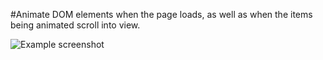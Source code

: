 #Animate DOM elements when the page loads, as well as when the items being animated scroll into view.

![Example screenshot](https://github.com/IrinaSpasova/Small-projects-JavaScript/blob/main/Animate%20on%20Scroll/image.png)

